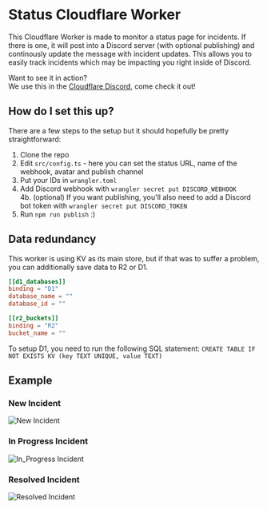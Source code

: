 # Status Cloudflare Worker

This Cloudflare Worker is made to monitor a status page for incidents. If there is one, it will post into a Discord server (with optional publishing) and continously update the message with incident updates. This allows you to easily track incidents which may be impacting you right inside of Discord.

Want to see it in action?\
We use this in the [Cloudflare Discord](https://discord.gg/cloudflaredev), come check it out!

## How do I set this up?
There are a few steps to the setup but it should hopefully be pretty straightforward:

1. Clone the repo
2. Edit `src/config.ts` - here you can set the status URL, name of the webhook, avatar and publish channel
3. Put your IDs in `wrangler.toml`
4. Add Discord webhook with `wrangler secret put DISCORD_WEBHOOK` \
  4b. (optional) If you want publishing, you'll also need to add a Discord bot token with `wrangler secret put DISCORD_TOKEN`
5. Run `npm run publish` :)

## Data redundancy

This worker is using KV as its main store, but if that was to suffer a problem, you can additionally
save data to R2 or D1.

```toml
[[d1_databases]]
binding = "D1"
database_name = ""
database_id = ""

[[r2_buckets]]
binding = "R2"
bucket_name = ""
```

To setup D1, you need to run the following SQL statement:
`CREATE TABLE IF NOT EXISTS KV (key TEXT UNIQUE, value TEXT)`

## Example
### New Incident
![New Incident](https://user-images.githubusercontent.com/8492901/131903623-352dd6ec-bd7f-470f-9468-4a271c4ddc69.png)

### In Progress Incident
![In_Progress Incident](https://user-images.githubusercontent.com/8492901/131903520-5aabc84d-786a-4fb8-841c-f7efda00e316.png)

### Resolved Incident
![Resolved Incident](https://user-images.githubusercontent.com/8492901/131903522-a4cdc4bd-ad6e-4d1d-b6dd-65950cca9b45.png)
